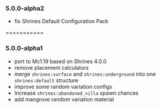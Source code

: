 ### 5.0.0-alpha2

- fix Shrines Default Configuration Pack

===========
### 5.0.0-alpha1

- port to Mc1.19 based on Shrines 4.0.0
- remove placement calculators
- merge `shrines:surface` and `shrines:underground` into one `shrines:default` structure
- improve some random variation configs
- Increase `shrines:abandoned_villa` spawn chances
- add mangrove random variation material